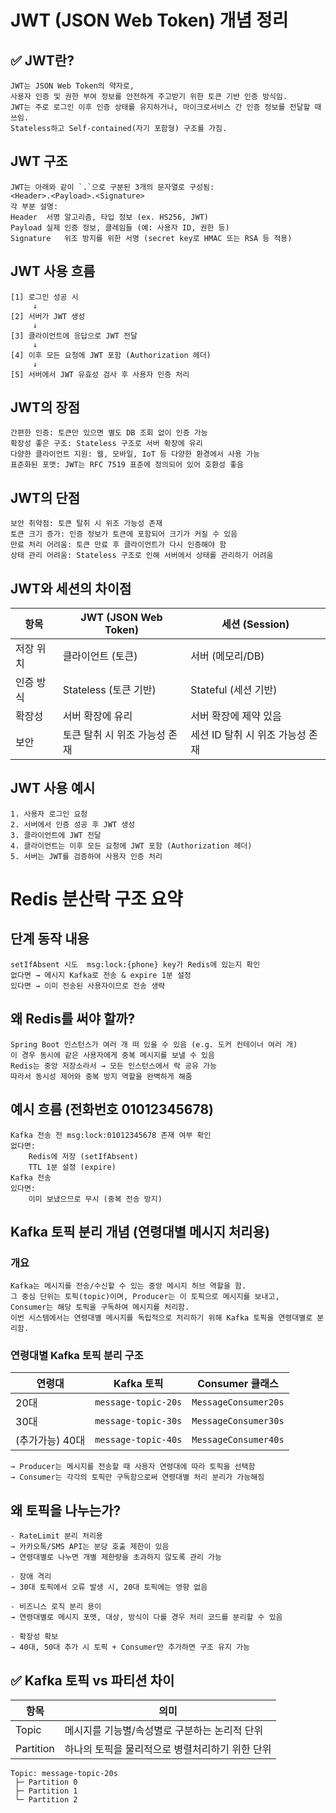 # JWT (JSON Web Token) 개념 정리

## ✅ JWT란?
    JWT는 JSON Web Token의 약자로,  
    사용자 인증 및 권한 부여 정보를 안전하게 주고받기 위한 토큰 기반 인증 방식임.
    JWT는 주로 로그인 이후 인증 상태를 유지하거나, 마이크로서비스 간 인증 정보를 전달할 때 쓰임.  
    Stateless하고 Self-contained(자기 포함형) 구조를 가짐.

## JWT 구조
    JWT는 아래와 같이 `.`으로 구분된 3개의 문자열로 구성됨:
    <Header>.<Payload>.<Signature>
    각 부분 설명:
    Header	서명 알고리즘, 타입 정보 (ex. HS256, JWT)
    Payload	실제 인증 정보, 클레임들 (예: 사용자 ID, 권한 등)
    Signature	위조 방지를 위한 서명 (secret key로 HMAC 또는 RSA 등 적용)

## JWT 사용 흐름
    [1] 로그인 성공 시
         ↓
    [2] 서버가 JWT 생성
         ↓
    [3] 클라이언트에 응답으로 JWT 전달
         ↓
    [4] 이후 모든 요청에 JWT 포함 (Authorization 헤더)
         ↓
    [5] 서버에서 JWT 유효성 검사 후 사용자 인증 처리

## JWT의 장점
    간편한 인증: 토큰만 있으면 별도 DB 조회 없이 인증 가능
    확장성 좋은 구조: Stateless 구조로 서버 확장에 유리
    다양한 클라이언트 지원: 웹, 모바일, IoT 등 다양한 환경에서 사용 가능
    표준화된 포맷: JWT는 RFC 7519 표준에 정의되어 있어 호환성 좋음
## JWT의 단점
    보안 취약점: 토큰 탈취 시 위조 가능성 존재
    토큰 크기 증가: 인증 정보가 토큰에 포함되어 크기가 커질 수 있음
    만료 처리 어려움: 토큰 만료 후 클라이언트가 다시 인증해야 함
    상태 관리 어려움: Stateless 구조로 인해 서버에서 상태를 관리하기 어려움

## JWT와 세션의 차이점
| 항목          | JWT (JSON Web Token) | 세션 (Session) |
|---------------|-----------------------|----------------|
| 저장 위치     | 클라이언트 (토큰)      | 서버 (메모리/DB) |
| 인증 방식     | Stateless (토큰 기반)   | Stateful (세션 기반) |
| 확장성        | 서버 확장에 유리        | 서버 확장에 제약 있음 |
| 보안          | 토큰 탈취 시 위조 가능성 존재 | 세션 ID 탈취 시 위조 가능성 존재 |

## JWT 사용 예시
    1. 사용자 로그인 요청
    2. 서버에서 인증 성공 후 JWT 생성
    3. 클라이언트에 JWT 전달
    4. 클라이언트는 이후 모든 요청에 JWT 포함 (Authorization 헤더)
    5. 서버는 JWT를 검증하여 사용자 인증 처리

# Redis 분산락 구조 요약
## 단계	동작 내용
    setIfAbsent 시도	msg:lock:{phone} key가 Redis에 있는지 확인
    없다면 → 메시지 Kafka로 전송 & expire 1분 설정
    있다면 → 이미 전송된 사용자이므로 전송 생략

## 왜 Redis를 써야 할까?
    Spring Boot 인스턴스가 여러 개 떠 있을 수 있음 (e.g. 도커 컨테이너 여러 개)
    이 경우 동시에 같은 사용자에게 중복 메시지를 보낼 수 있음
    Redis는 중앙 저장소라서 → 모든 인스턴스에서 락 공유 가능
    따라서 동시성 제어와 중복 방지 역할을 완벽하게 해줌

## 예시 흐름 (전화번호 01012345678)
    Kafka 전송 전 msg:lock:01012345678 존재 여부 확인
    없다면:
        Redis에 저장 (setIfAbsent)
        TTL 1분 설정 (expire)
    Kafka 전송
    있다면:
        이미 보냈으므로 무시 (중복 전송 방지)

## Kafka 토픽 분리 개념 (연령대별 메시지 처리용)

### 개요
    Kafka는 메시지를 전송/수신할 수 있는 중앙 메시지 허브 역할을 함.  
    그 중심 단위는 토픽(topic)이며, Producer는 이 토픽으로 메시지를 보내고, 
    Consumer는 해당 토픽을 구독하여 메시지를 처리함.
    이번 시스템에서는 연령대별 메시지를 독립적으로 처리하기 위해 Kafka 토픽을 연령대별로 분리함.

### 연령대별 Kafka 토픽 분리 구조
| 연령대        | Kafka 토픽            | Consumer 클래스        |
|------------|------------------------|-------------------------|
| 20대        | `message-topic-20s`    | `MessageConsumer20s`    |
| 30대        | `message-topic-30s`    | `MessageConsumer30s`    |
| (추가가능) 40대 | `message-topic-40s` | `MessageConsumer40s` |

    → Producer는 메시지를 전송할 때 사용자 연령대에 따라 토픽을 선택함  
    → Consumer는 각각의 토픽만 구독함으로써 연령대별 처리 분리가 가능해짐

##  왜 토픽을 나누는가?
    - RateLimit 분리 처리용  
    → 카카오톡/SMS API는 분당 호출 제한이 있음  
    → 연령대별로 나누면 개별 제한량을 초과하지 않도록 관리 가능

    - 장애 격리  
    → 30대 토픽에서 오류 발생 시, 20대 토픽에는 영향 없음

    - 비즈니스 로직 분리 용이  
    → 연령대별로 메시지 포맷, 대상, 방식이 다를 경우 처리 코드를 분리할 수 있음

    - 확장성 확보  
    → 40대, 50대 추가 시 토픽 + Consumer만 추가하면 구조 유지 가능

## ✅ Kafka 토픽 vs 파티션 차이
| 항목     | 의미 |
|----------|------|
| Topic    | 메시지를 기능별/속성별로 구분하는 논리적 단위 |
| Partition | 하나의 토픽을 물리적으로 병렬처리하기 위한 단위 |
    
    Topic: message-topic-20s
     ├─ Partition 0
     ├─ Partition 1
     └─ Partition 2